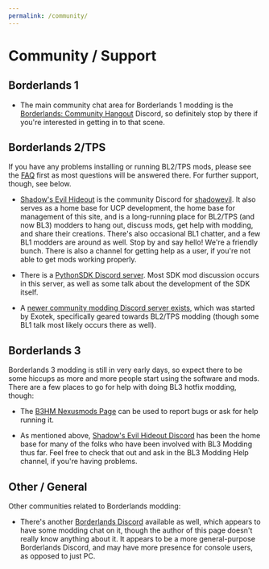 ```yaml
---
permalink: /community/
---
```


# Community / Support

## Borderlands 1

- The main community chat area for Borderlands 1 modding is the
  [Borderlands: Community Hangout](https://discord.gg/5pzGb6w) Discord, so
  definitely stop by there if you're interested in getting in to that scene.

## Borderlands 2/TPS

If you have any problems installing or running BL2/TPS mods, please see the
[FAQ](https://bit.ly/2un6scY) first as most questions will be answered there.
For further support, though, see below.

- [Shadow's Evil Hideout](https://discord.gg/shadowevil) is the community
  Discord for [shadowevil](https://www.youtube.com/channel/UCqhy0tXbMqUrpMTjpv7A9lw).
  It also serves as a home base for UCP development, the home base for management of
  this site, and is a long-running place for BL2/TPS (and now BL3) modders to hang
  out, discuss mods, get help with modding, and share their creations.  There's also
  occasional BL1 chatter, and a few BL1 modders are around as well.  Stop by and say hello!
  We're a friendly bunch.  There is also a channel for getting help as a user, if
  you're not able to get mods working properly.

- There is a [PythonSDK Discord server](https://discord.gg/VJXtHvh). Most SDK mod
  discussion occurs in this server, as well as some talk about the development of
  the SDK itself.

- A [newer community modding Discord server exists](https://discord.gg/x5uQjE6),
  which was started by Exotek, specifically geared towards BL2/TPS modding (though
  some BL1 talk most likely occurs there as well).

## Borderlands 3

Borderlands 3 modding is still in very early days, so expect there to be some hiccups
as more and more people start using the software and mods.  There are a few places
to go for help with doing BL3 hotfix modding, though:

- The [B3HM Nexusmods Page](https://www.nexusmods.com/borderlands3/mods/244) can
  be used to report bugs or ask for help running it.

- As mentioned above, [Shadow's Evil Hideout Discord](https://discord.gg/shadowevil)
  has been the home base for many of the folks who have been involved with BL3 Modding
  thus far.  Feel free to check that out and ask in the BL3 Modding Help channel, if
  you're having problems.

## Other / General

Other communities related to Borderlands modding:

- There's another [Borderlands Discord](https://discordapp.com/invite/9dYYN6Y) available
  as well, which appears to have some modding chat on it, though the author of this page
  doesn't really know anything about it.  It appears to be a more general-purpose Borderlands
  Discord, and may have more presence for console users, as opposed to just PC.
